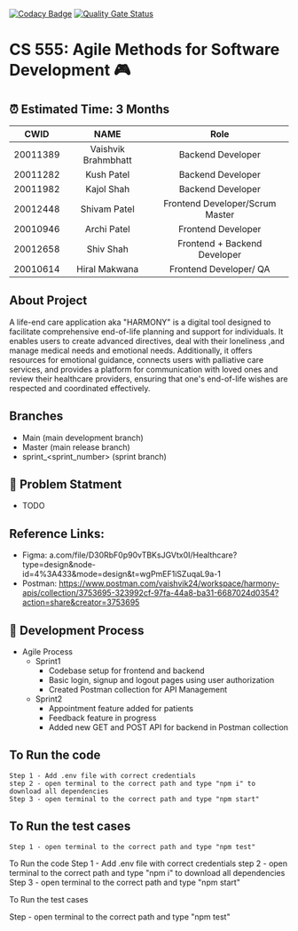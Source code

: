 [![Codacy Badge](https://app.codacy.com/project/badge/Grade/04f195745f3a4eb6b4c6ce73bc7fae60)](https://app.codacy.com/gh/vaishvik24/CS555-B-TopGuns/dashboard?utm_source=gh&utm_medium=referral&utm_content=&utm_campaign=Badge_grade)
[![Quality Gate Status](https://sonarcloud.io/api/project_badges/measure?project=CS-555-Agile_CS555-B-TopGuns&metric=alert_status)](https://sonarcloud.io/summary/new_code?id=CS-555-Agile_CS555-B-TopGuns)

# CS 555: Agile Methods for Software Development 🎮 

##  ⏰ Estimated Time: 3 Months

| CWID |                 NAME                  | Role |
|-------|:-------------------------------------:| :------: |
| 20011389     |    Vaishvik Brahmbhatt    | Backend Developer |
| 20011282     |    Kush Patel    | Backend Developer |
| 20011982     |       Kajol Shah       | Backend Developer | 
| 20012448    |       Shivam Patel       | Frontend Developer/Scrum Master |
| 20010946    |    Archi Patel    | Frontend Developer | 
| 20012658     |   Shiv Shah  | Frontend + Backend Developer | 
| 20010614    |  Hiral Makwana  |Frontend Developer/ QA |


## About Project

A life-end care application aka "HARMONY" is a digital tool designed to facilitate comprehensive end-of-life planning and support for individuals. It enables users to create advanced directives, deal with their loneliness ,and manage medical needs and emotional needs. Additionally, it offers resources for emotional guidance, connects users with palliative care services, and provides a platform for communication with loved ones and review their healthcare providers, ensuring that one's end-of-life wishes are respected and coordinated effectively.

## Branches

- Main (main development branch)
- Master (main release branch)
- sprint_<sprint_number> (sprint branch)

##  🧪 Problem Statment

- TODO

## Reference Links:
- Figma: a.com/file/D30RbF0p90vTBKsJGVtx0I/Healthcare?type=design&node-id=4%3A433&mode=design&t=wgPmEF1iSZuqaL9a-1
- Postman: https://www.postman.com/vaishvik24/workspace/harmony-apis/collection/3753695-323992cf-97fa-44a8-ba31-6687024d0354?action=share&creator=3753695 
## 🐛 Development  Process

- Agile Process
    - Sprint1
        - Codebase setup for frontend and backend
        - Basic login, signup and logout pages using user authorization
        - Created Postman collection for API Management
    - Sprint2
        - Appointment feature added for patients
        - Feedback feature in progress
        - Added new GET and POST API for backend in Postman collection

## To Run the code 
    Step 1 - Add .env file with correct credentials
    step 2 - open terminal to the correct path and type "npm i" to download all dependencies
    Step 3 - open terminal to the correct path and type "npm start"    

## To Run the test cases

    Step 1 - open terminal to the correct path and type "npm test"



To Run the code 
Step 1 - Add .env file with correct credentials
step 2 - open terminal to the correct path and type "npm i" to download all dependencies
Step 3 - open terminal to the correct path and type "npm start"

To Run the test cases

Step  - open terminal to the correct path and type "npm test"
